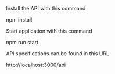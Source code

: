 Install the API with this command

npm install

Start application with this command

npm run start

API specifications can be found in this URL

http://localhost:3000/api

